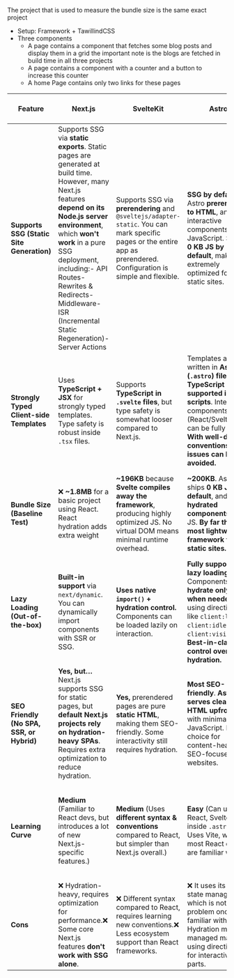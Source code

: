 The project that is used to measure the bundle size is the same exact project 

- Setup: Framework + TawillindCSS
- Three components
    - A page contains a component that fetches some blog posts and display them in a grid the important note is the blogs are fetched in build time in all three projects
    - A page contains a component with a counter and a button to increase this counter
    - A home Page contains only two links for these pages

| **Feature** | **Next.js** | **SvelteKit** | **Astro** | **Angular (with Angular Universal)** |
| --- | --- | --- | --- | --- |
| **Supports SSG (Static Site Generation)** | Supports SSG via **static exports**. Static pages are generated at build time. However, many Next.js features **depend on its Node.js server environment**, which **won't work** in a pure SSG deployment, including:- API Routes- Rewrites & Redirects- Middleware- ISR (Incremental Static Regeneration)- Server Actions | Supports SSG via **prerendering** and `@sveltejs/adapter-static`. You can mark specific pages or the entire app as prerendered. Configuration is simple and flexible. | **SSG by default.** Astro **prerenders to HTML**, and only interactive components add JavaScript. Ships **0 KB JS by default**, making it extremely optimized for static sites. | Supports SSG through **Angular Universal**, enabling server-side rendering and prerendering. This improves performance and SEO by serving pre-rendered HTML to users. |
| **Strongly Typed Client-side Templates** | Uses **TypeScript + JSX** for strongly typed templates. Type safety is robust inside `.tsx` files. | Supports **TypeScript in `.svelte` files**, but type safety is somewhat looser compared to Next.js. | Templates are written in **Astro (`.astro`) files**, with **TypeScript supported inside scripts**. Interactive components (React/Svelte/Vue) can be fully typed. **With well-defined conventions, type issues can be avoided.** | Built entirely with **TypeScript**, offering strong typing throughout the application. Templates are integrated within the TypeScript code, ensuring consistent type safety. |
| **Bundle Size (Baseline Test)** | ❌ **~1.8MB** for a basic project using React. React hydration adds extra weight | **~196KB** because **Svelte compiles away the framework**, producing highly optimized JS. No virtual DOM means minimal runtime overhead. | **~200KB**. Astro ships **0 KB JS by default**, and only **hydrated components** add JS. **By far the most lightweight framework for static sites.** | **~2.10 MB for the whole build** and 300KB for browser directory  (I think we deploy this browser directory to google cloud storage/buckets) |
| **Lazy Loading (Out-of-the-box)** | **Built-in support** via `next/dynamic`. You can dynamically import components with SSR or SSG. | **Uses native `import()` + hydration control.** Components can be loaded lazily on interaction. | **Fully supports lazy loading**. Components **hydrate only when needed**, using directives like `client:load`, `client:idle`, `client:visible`. **Best-in-class control over hydration.** | **Built-in support** for lazy loading modules using Angular's router. This allows parts of the application to load on demand, improving performance. |
| **SEO Friendly (No SPA, SSR, or Hybrid)** | **Yes, but…** Next.js supports SSG for static pages, but **default Next.js projects rely on hydration-heavy SPAs**. Requires extra optimization to reduce hydration. | **Yes,** prerendered pages are pure **static HTML**, making them SEO-friendly. Some interactivity still requires hydration. | **Most SEO-friendly**. **Astro serves clean HTML upfront** with minimal JavaScript. Best choice for content-heavy, SEO-focused websites. | **Yes,** with **Angular Universal**, applications benefit from server-side rendering, serving pre-rendered HTML to users, which enhances SEO and performance. |
| **Learning Curve** | **Medium** (Familiar to React devs, but introduces a lot of new Next.js-specific features.) | **Medium** (Uses **different syntax & conventions** compared to React, but simpler than Next.js overall.) | **Easy** (Can use React, Svelte, Vue inside `.astro` files. Uses Vite, which most React devs are familiar with.) | **Steep** (Angular is a comprehensive framework with a strict structure. It requires learning its specific architecture, TypeScript, and RxJS.) |
| **Cons** | ❌ Hydration-heavy, requires optimization for performance.❌ Some core Next.js features **don't work with SSG alone**. | ❌ Different syntax compared to React, requires learning new conventions.❌ Less ecosystem support than React frameworks. | ❌ It uses its own state management which is not a big problem once get familiar with it.❌ Hydration must be managed manually using directives for interactive parts. | ❌ Steep learning curve.❌ Larger bundle sizes compared to other frameworks.❌ Complexity can lead to longer development times. |
